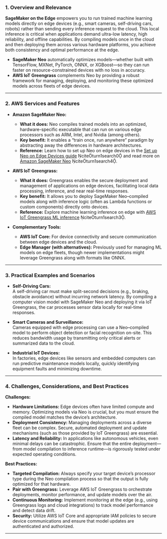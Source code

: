 ### 1. Overview and Relevance

**SageMaker on the Edge** empowers you to run trained machine learning models directly on edge devices (e.g., smart cameras, self-driving cars, robots) rather than sending every inference request to the cloud. This local inference is critical when applications demand ultra-low latency, high reliability, and offline capabilities. By compiling models once in the cloud and then deploying them across various hardware platforms, you achieve both consistency and optimal performance at the edge.

- **SageMaker Neo** automatically optimizes models—whether built with TensorFlow, MXNet, PyTorch, ONNX, or XGBoost—so they can run faster on resource-constrained devices with no loss in accuracy.
- **AWS IoT Greengrass** complements Neo by providing a robust framework for managing, deploying, and monitoring these optimized models across fleets of edge devices.

---

### 2. AWS Services and Features

- **Amazon SageMaker Neo:**

  - **What it does:** Neo compiles trained models into an optimized, hardware-specific executable that can run on various edge processors such as ARM, Intel, and Nvidia (among others).
  - **Key benefit:** It enables a “train once, run anywhere” paradigm by abstracting away the differences in hardware architectures.
  - **Reference:** Learn how to set up Neo on edge devices in the [Set up Neo on Edge Devices guide](https://docs.aws.amazon.com/sagemaker/latest/dg/neo-getting-started-edge.html) citeturn1search0 and read more on [Amazon SageMaker Neo](https://aws.amazon.com/sagemaker/neo/) citeturn1search4.

- **AWS IoT Greengrass:**

  - **What it does:** Greengrass enables the secure deployment and management of applications on edge devices, facilitating local data processing, inference, and near real-time responses.
  - **Key benefit:** It allows you to deploy SageMaker Neo–compiled models along with inference logic (often as Lambda functions or custom components) directly onto devices.
  - **Reference:** Explore machine learning inference on edge with [AWS IoT Greengrass ML inference](https://docs.aws.amazon.com/greengrass/v2/developerguide/perform-machine-learning-inference.html) citeturn1search3.

- **Complementary Tools:**
  - **AWS IoT Core:** For device connectivity and secure communication between edge devices and the cloud.
  - **Edge Manager (with alternatives):** Previously used for managing ML models on edge fleets, though newer implementations might leverage Greengrass along with formats like ONNX.

---

### 3. Practical Examples and Scenarios

- **Self-Driving Cars:**  
  A self-driving car must make split-second decisions (e.g., braking, obstacle avoidance) without incurring network latency. By compiling a computer vision model with SageMaker Neo and deploying it via IoT Greengrass, the car processes sensor data locally for real-time responses.

- **Smart Cameras and Surveillance:**  
  Cameras equipped with edge processing can use a Neo–compiled model to perform object detection or facial recognition on-site. This reduces bandwidth usage by transmitting only critical alerts or summarized data to the cloud.

- **Industrial IoT Devices:**  
  In factories, edge devices like sensors and embedded computers can run predictive maintenance models locally, quickly identifying equipment faults and minimizing downtime.

---

### 4. Challenges, Considerations, and Best Practices

**Challenges:**

- **Hardware Limitations:** Edge devices often have limited compute and memory. Optimizing models via Neo is crucial, but you must ensure the compiled model matches the device’s architecture.
- **Deployment Consistency:** Managing deployments across a diverse fleet can be complex. Secure, automated deployment and update mechanisms (such as those provided by IoT Greengrass) are essential.
- **Latency and Reliability:** In applications like autonomous vehicles, even minimal delays can be catastrophic. Ensure that the entire deployment—from model compilation to inference runtime—is rigorously tested under expected operating conditions.

**Best Practices:**

- **Targeted Compilation:** Always specify your target device’s processor type during the Neo compilation process so that the output is fully optimized for that hardware.
- **Pair with Greengrass:** Leverage AWS IoT Greengrass to orchestrate deployments, monitor performance, and update models over the air.
- **Continuous Monitoring:** Implement monitoring at the edge (e.g., using Greengrass logs and cloud integrations) to track model performance and detect data drift.
- **Security:** Utilize AWS IoT Core and appropriate IAM policies to secure device communications and ensure that model updates are authenticated and authorized.

---
